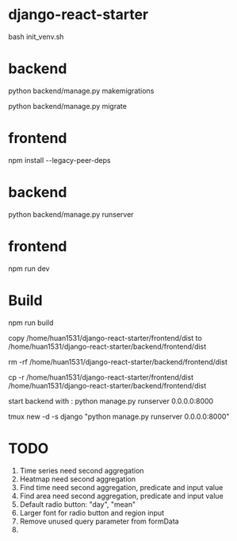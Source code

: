 # django-react-starter

bash init_venv.sh 

# backend
python backend/manage.py makemigrations

python backend/manage.py migrate

# frontend

npm install --legacy-peer-deps

# backend

python backend/manage.py runserver

# frontend

npm run dev


# Build
npm run build

copy /home/huan1531/django-react-starter/frontend/dist to /home/huan1531/django-react-starter/backend/frontend/dist

rm -rf /home/huan1531/django-react-starter/backend/frontend/dist

cp -r /home/huan1531/django-react-starter/frontend/dist /home/huan1531/django-react-starter/backend/frontend/dist

start backend with : python manage.py runserver 0.0.0.0:8000

tmux new -d -s django "python manage.py runserver 0.0.0.0:8000"

# TODO

1. Time series need second aggregation
2. Heatmap need second aggregation
3. Find time need second aggregation, predicate and input value
4. Find area need second aggregation, predicate and input value
5. Default radio button: "day", "mean"
6. Larger font for radio button and region input
7. Remove unused query parameter from formData
8. [api.views-INFO]: values